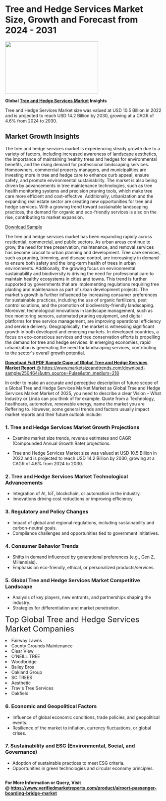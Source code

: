 <H1>Tree and Hedge Services Market Size, Growth and Forecast from 2024 - 2031</H1><img class="aligncenter size-medium wp-image-584254" src="https://thirdeyenews.in/wp-content/uploads/2024/09/Global-Market-Research-300x168.jpeg" alt="" width="300" height="168" /><p><strong>Global&nbsp;<a href="https://www.marketsizeandtrends.com/download-sample/250464/&amp;utm_source=Pulse&amp;utm_medium=218">Tree and Hedge Services Market</a> Insights</strong></p><p>Tree and Hedge Services Market size was valued at USD 10.5 Billion in 2022 and is projected to reach USD 14.2 Billion by 2030, growing at a CAGR of 4.6% from 2024 to 2030.</p><p><h2>Market Growth Insights</h2> <p>The tree and hedge services market is experiencing steady growth due to a variety of factors, including increased awareness of landscape aesthetics, the importance of maintaining healthy trees and hedges for environmental benefits, and the rising demand for professional landscaping services. Homeowners, commercial property managers, and municipalities are investing more in tree and hedge care to enhance curb appeal, ensure safety, and promote environmental sustainability. The market is also being driven by advancements in tree maintenance technologies, such as tree health monitoring systems and precision pruning tools, which make tree care more efficient and cost-effective. Additionally, urbanization and the expanding real estate sector are creating new opportunities for tree and hedge services. With a growing trend toward sustainable landscaping practices, the demand for organic and eco-friendly services is also on the rise, contributing to market expansion.</p> <p><a href="#">Download Sample</a></p> <p>The tree and hedge services market has been expanding rapidly across residential, commercial, and public sectors. As urban areas continue to grow, the need for tree preservation, maintenance, and removal services has become crucial to urban planning and development. Tree care services, such as pruning, trimming, and disease control, are increasingly in demand to ensure both safety and the long-term health of trees in urban environments. Additionally, the growing focus on environmental sustainability and biodiversity is driving the need for professional care to maintain healthy ecosystems in cities and towns. This trend is further supported by governments that are implementing regulations requiring tree planting and maintenance as part of urban development projects. The market's growth is further influenced by increasing consumer preferences for sustainable practices, including the use of organic fertilizers, pest control solutions, and the promotion of biodiversity-friendly landscaping. Moreover, technological innovations in landscape management, such as tree monitoring sensors, automated pruning equipment, and digital platforms for tree service management, are improving operational efficiency and service delivery. Geographically, the market is witnessing significant growth in both developed and emerging markets. In developed countries, a focus on eco-conscious services and tree conservation efforts is propelling the demand for tree and hedge services. In emerging economies, rapid urbanization is generating the need for landscaping services, contributing to the sector's overall growth potential. <p><a href="#"></p><p><span class=""><strong>Download Full PDF Sample Copy of Global Tree and Hedge Services Market Report</strong> @ <a href="https://www.marketsizeandtrends.com/download-sample/250464/&amp;utm_source=Pulse&amp;utm_medium=218" target="_blank">https://www.marketsizeandtrends.com/download-sample/250464/&amp;utm_source=Pulse&amp;utm_medium=218</a></span></p><p>In order to make an accurate and perceptive description of future scope of a Global&nbsp;Tree and Hedge Services Market Market as Global&nbsp;Tree and Hedge Services Market Market of 2025, you need to describe a clear Vision &ndash; What Industry or Linda can you think of for example: Quote from a Technology, healthcare, automotive, renewable energy, name the market you are Reffering to. However, some general trends and factors usually impact market reports and their future outlook include:</p><h3>1.&nbsp;<strong>Tree and Hedge Services Market Growth Projections</strong></h3><ul><li>Examine market size trends, revenue estimates and CAGR (Compounded Annual Growth Rate) projections.</li><li><p>Tree and Hedge Services Market size was valued at USD 10.5 Billion in 2022 and is projected to reach USD 14.2 Billion by 2030, growing at a CAGR of 4.6% from 2024 to 2030.</p></li></ul><h3>2.&nbsp;<strong>Tree and Hedge Services Market Technological Advancements</strong></h3><ul><li>Integration of AI, IoT, blockchain, or automation in the industry.</li><li>Innovations driving cost reductions or improving efficiency.</li></ul><h3>3.&nbsp;<strong>Regulatory and Policy Changes</strong></h3><ul><li>Impact of global and regional regulations, including sustainability and carbon-neutral goals.</li><li>Compliance challenges and opportunities tied to government initiatives.</li></ul><h3>4.&nbsp;<strong>Consumer Behavior Trends</strong></h3><ul><li>Shifts in demand influenced by generational preferences (e.g., Gen Z, Millennials).</li><li>Emphasis on eco-friendly, ethical, or personalized products/services.</li></ul><h3>5.&nbsp;<strong>Global Tree and Hedge Services Market Competitive Landscape</strong></h3><ul><li>Analysis of key players, new entrants, and partnerships shaping the industry.</li><li>Strategies for differentiation and market penetration.</li></ul><p data-pm-slice="1 1 []"><span style="color: inherit; font-family: inherit; font-size: 25px;">Top Global Tree and Hedge Services Market Companies</span></p><div class="" data-test-id=""><p><li>Fairway Lawns</li><li> County Grounds Maintenance</li><li> Clear View</li><li> O'NEILL TREE</li><li> Woodbridge</li><li> Bailey Bros</li><li> Oakland Group</li><li> SC TREES</li><li> Aesthetic</li><li> Trav's Tree Services</li><li> Oakfield</li></p></div><h3>6.&nbsp;<strong>Economic and Geopolitical Factors</strong></h3><ul><li>Influence of global economic conditions, trade policies, and geopolitical events.</li><li>Resilience of the market to inflation, currency fluctuations, or global crises.</li></ul><h3>7.&nbsp;<strong>Sustainability and ESG (Environmental, Social, and Governance)</strong></h3><ul><li>Adoption of sustainable practices to meet ESG criteria.</li><li>Opportunities in green technologies and circular economy principles.</li></ul><h2><strong style="font-size: 14px;">For More Information or Query, Visit @&nbsp;</strong><a style="background-color: #ffffff; font-size: 14px;" href="https://www.marketsizeandtrends.com/report/tree-and-hedge-services-market/" target="_blank">https://www.verifiedmarketreports.com/product/airport-passenger-boarding-bridge-market</a></h2>
